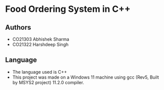 
# Food Ordering System in C++




## Authors

- CO21303 Abhishek Sharma
- CO21322 Harshdeep Singh


## Language
- The language used is C++
- This project was made on a Windows 11 machine using gcc (Rev5, Built by MSYS2 project) 11.2.0 compiler.
